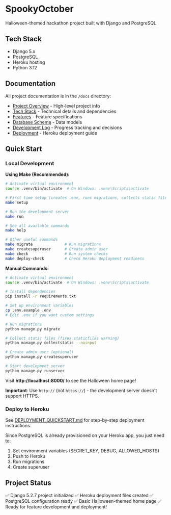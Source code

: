 # SpookyOctober
Halloween-themed hackathon project built with Django and PostgreSQL

## Tech Stack
- Django 5.x
- PostgreSQL
- Heroku hosting
- Python 3.12

## Documentation
All project documentation is in the `/docs` directory:
- [Project Overview](./docs/PROJECT_OVERVIEW.md) - High-level project info
- [Tech Stack](./docs/TECH_STACK.md) - Technical details and dependencies
- [Features](./docs/FEATURES.md) - Feature specifications
- [Database Schema](./docs/DATABASE_SCHEMA.md) - Data models
- [Development Log](./docs/DEVELOPMENT_LOG.md) - Progress tracking and decisions
- [Deployment](./docs/DEPLOYMENT.md) - Heroku deployment guide

## Quick Start

### Local Development

**Using Make (Recommended):**
```bash
# Activate virtual environment
source .venv/bin/activate  # On Windows: .venv\Scripts\activate

# First time setup (creates .env, runs migrations, collects static files)
make setup

# Run the development server
make run

# See all available commands
make help

# Other useful commands
make migrate              # Run migrations
make createsuperuser      # Create admin user
make check                # Run system checks
make deploy-check         # Check Heroku deployment readiness
```

**Manual Commands:**
```bash
# Activate virtual environment
source .venv/bin/activate  # On Windows: .venv\Scripts\activate

# Install dependencies
pip install -r requirements.txt

# Set up environment variables
cp .env.example .env
# Edit .env if you want custom settings

# Run migrations
python manage.py migrate

# Collect static files (fixes staticfiles warning)
python manage.py collectstatic --noinput

# Create admin user (optional)
python manage.py createsuperuser

# Start development server
python manage.py runserver
```

Visit **http://localhost:8000/** to see the Halloween home page!

**Important**: Use `http://` (not `https://`) - the development server doesn't support HTTPS.

### Deploy to Heroku
See [DEPLOYMENT_QUICKSTART.md](./DEPLOYMENT_QUICKSTART.md) for step-by-step deployment instructions.

Since PostgreSQL is already provisioned on your Heroku app, you just need to:
1. Set environment variables (SECRET_KEY, DEBUG, ALLOWED_HOSTS)
2. Push to Heroku
3. Run migrations
4. Create superuser

## Project Status
✅ Django 5.2.7 project initialized
✅ Heroku deployment files created
✅ PostgreSQL configuration ready
✅ Basic Halloween-themed home page
✅ Ready for feature development and deployment!
